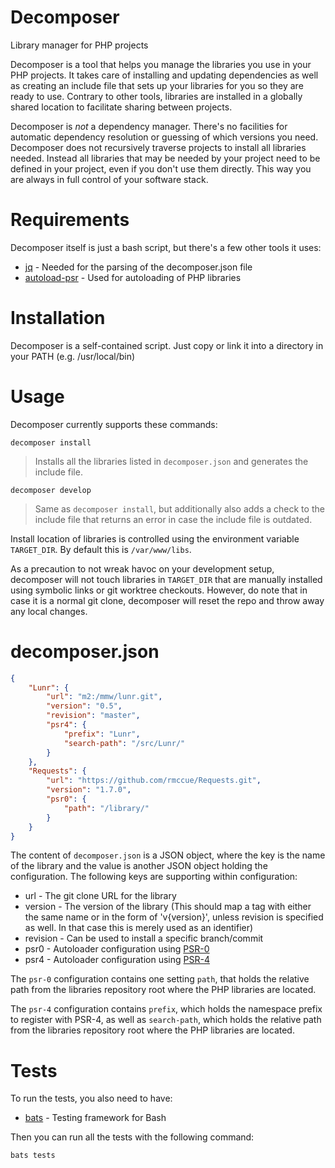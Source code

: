Decomposer
====
Library manager for PHP projects

Decomposer is a tool that helps you manage the libraries you use in your PHP projects. It takes care of installing and
updating dependencies as well as creating an include file that sets up your libraries for you so they are ready to use.
Contrary to other tools, libraries are installed in a globally shared location to facilitate sharing between projects.

Decomposer is *not* a dependency manager. There's no facilities for automatic dependency resolution or guessing of
which versions you need. Decomposer does not recursively traverse projects to install all libraries needed. Instead
all libraries that may be needed by your project need to be defined in your project, even if you don't use them
directly. This way you are always in full control of your software stack.

Requirements
===

Decomposer itself is just a bash script, but there's a few other tools it uses:

* [jq](https://stedolan.github.io/jq/) - Needed for the parsing of the decomposer.json file
* [autoload-psr](https://github.com/pprkut/autoload-psr) - Used for autoloading of PHP libraries

Installation
===

Decomposer is a self-contained script. Just copy or link it into a directory in your PATH (e.g. /usr/local/bin)

Usage
===

Decomposer currently supports these commands:

  `decomposer install`

  > Installs all the libraries listed in `decomposer.json` and generates the include file.

  `decomposer develop`

  > Same as `decomposer install`, but additionally also adds a check to the include file that returns an
    error in case the include file is outdated.

Install location of libraries is controlled using the environment variable `TARGET_DIR`. By default this is
`/var/www/libs`.

As a precaution to not wreak havoc on your development setup, decomposer will not touch libraries in `TARGET_DIR`
that are manually installed using symbolic links or git worktree checkouts. However, do note that in case it is
a normal git clone, decomposer will reset the repo and throw away any local changes.

decomposer.json
===

```json
{
    "Lunr": {
        "url": "m2:/mmw/lunr.git",
        "version": "0.5",
        "revision": "master",
        "psr4": {
            "prefix": "Lunr",
            "search-path": "/src/Lunr/"
        }
    },
    "Requests": {
        "url": "https://github.com/rmccue/Requests.git",
        "version": "1.7.0",
        "psr0": {
            "path": "/library/"
        }
    }
}
```

The content of `decomposer.json` is a JSON object, where the key is the name of the library and the value is another
JSON object holding the configuration. The following keys are supporting within configuration:

* url - The git clone URL for the library
* version - The version of the library (This should map a tag with either the same name or in the form of 'v{version}',
            unless revision is specified as well. In that case this is merely used as an identifier)
* revision - Can be used to install a specific branch/commit
* psr0 - Autoloader configuration using [PSR-0](https://www.php-fig.org/psr/psr-0/)
* psr4 - Autoloader configuration using [PSR-4](https://www.php-fig.org/psr/psr-4/)

The `psr-0` configuration contains one setting `path`, that holds the relative path from the libraries repository root
where the PHP libraries are located.

The `psr-4` configuration contains `prefix`, which holds the namespace prefix to register with PSR-4, as well as
`search-path`, which holds the relative path from the libraries repository root where the PHP libraries are located.

Tests
===

To run the tests, you also need to have:

* [bats](https://github.com/sstephenson/bats) - Testing framework for Bash

Then you can run all the tests with the following command:

  `bats tests`
